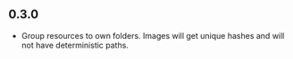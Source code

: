 ## 0.3.0

- Group resources to own folders. Images will get unique hashes and will not have deterministic paths.
